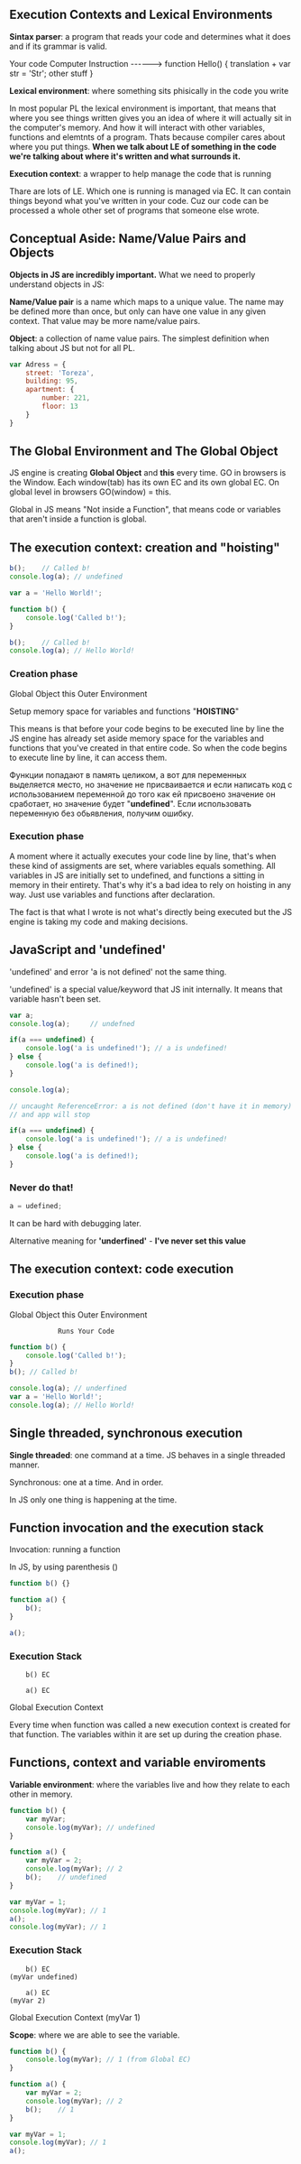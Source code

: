 ## Execution Contexts and Lexical Environments

**Sintax parser**: a program that reads your code and determines what it does and if its grammar is valid. 

Your code                           Computer Instruction
                        ------>
function Hello() {                      translation +
    var str = 'Str';                    other stuff
}      

**Lexical environment**: where something sits phisically in the code you write

 In most popular PL the lexical environment is important, that means that where you see things written gives you an idea of where it will actually sit in the computer's memory. And how it will interact with other variables, functions and elemtnts of a program. Thats because compiler cares about where you put things.
 **When we talk about LE of something in the code we're talking about where it's written and what surrounds it.**
 
 **Execution context**: a wrapper to help manage the code that is running

 Thare are lots of LE. Which one is running is managed via EC. It can contain things beyond what you've written in your code. Cuz our code can be processed a whole other set of programs that someone else wrote.

 ## Conceptual Aside: Name/Value Pairs and Objects

**Objects in JS are incredibly important.**
What we need to properly understand objects in JS:
 
  **Name/Value pair** is a name which maps to a unique value. The name may be defined more than once, but only can have one value in any given context. That value may be more name/value pairs.

  **Object**: a collection of name value pairs. The simplest definition when talking about JS but not for all PL.
  ```javascript
  var Adress = {
      street: 'Toreza',
      building: 95,
      apartment: {
          number: 221,
          floor: 13
      }
  } 
  ``` 

## The Global Environment and The Global Object
JS engine is creating **Global Object** and **this** every time.
GO in browsers is the Window.
Each window(tab) has its own EC and its own global EC.
On global level in browsers GO(window) = this.

Global in JS means "Not inside a Function", that means code or variables that aren't inside a function is global.

## The execution context: creation and "hoisting"

```javascript
b();    // Called b!
console.log(a); // undefined

var a = 'Hello World!';

function b() {
    console.log('Called b!');
}

b();    // Called b!
console.log(a); // Hello World!
```

### Creation phase

Global Object       this            Outer Environment

Setup memory space for variables and functions
                "**HOISTING**"

This means is that before your code begins to be executed line by line the JS engine has already set aside memory space for the variables and functions that you've created in that entire code. So when the code begins to execute line by line, it can access them.

Функции попадают в память целиком, а вот для переменных выделяется место, но значение не присваивается и если написать код с использованием переменной до того как ей присвоено значение он сработает, но значение будет "**undefined**". Если использовать переменную без обьявления, получим ошибку.

### Execution phase

A moment where it actually executes your code line by line, that's when these kind of assigments are set, where variables equals something.
All variables in JS are initially set to undefined, and functions a sitting in memory in their entirety.
That's why it's a bad idea to rely on hoisting in any way.
Just use variables and functions after declaration.

The fact is that what I wrote is not what's directly being executed but the JS engine is taking my code and making decisions.

## JavaScript and 'undefined'

'undefined' and error 'a is not defined' not the same thing.

'undefined' is a special value/keyword that JS init internally. It means that variable hasn't been set.

```javascript
var a;
console.log(a);     // undefned

if(a === undefined) {
    console.log('a is undefined!'); // a is undefined!
} else {
    console.log('a is defined!);
}
```

```javascript
console.log(a);     

// uncaught ReferenceError: a is not defined (don't have it in memory)
// and app will stop

if(a === undefined) {
    console.log('a is undefined!'); // a is undefined!
} else {
    console.log('a is defined!);
}
```
### Never do that!
```javascript
a = udefined;
```
It can be hard with debugging later.

Alternative meaning for **'underfined'** - **I've never set this value**

## The execution context: code execution

### Execution phase

Global Object       this            Outer Environment

                Runs Your Code

```javascript
function b() {
    console.log('Called b!');
}
b(); // Called b!

console.log(a); // underfined
var a = 'Hello World!';
console.log(a); // Hello World!

```

## Single threaded, synchronous execution

**Single threaded**: one command at a time.
JS behaves in a single threaded manner.

Synchronous: one at a time. And in order.

In JS only one thing is happening at the time.

## Function invocation and the execution stack

Invocation: running a function

In JS, by using parenthesis ()

```javascript
function b() {}

function a() {
    b();
}

a();
```
### Execution Stack

        b() EC

        a() EC

Global Execution Context

Every time when function was called a new execution context is created for that function. The variables within it are set up during the creation phase.

## Functions, context and variable enviroments

**Variable environment**: where the variables live and how they relate to each other in memory.

```javascript
function b() {
	var myVar;
    console.log(myVar); // undefined
}

function a() {
	var myVar = 2;
    console.log(myVar); // 2
	b();    // undefined
}

var myVar = 1;
console.log(myVar); // 1
a();
console.log(myVar); // 1
```

### Execution Stack

        b() EC
    (myVar undefined)

        a() EC
    (myVar 2)

Global Execution Context 
    (myVar 1)


**Scope**: where we are able to see the variable.

```javascript
function b() {
    console.log(myVar); // 1 (from Global EC)
}

function a() {
	var myVar = 2;
    console.log(myVar); // 2
	b();    // 1
}

var myVar = 1;
console.log(myVar); // 1
a();
```


